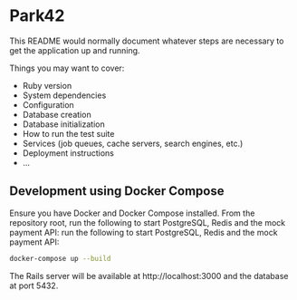 # Park42

This README would normally document whatever steps are necessary to get the
application up and running.

Things you may want to cover:

* Ruby version
* System dependencies
* Configuration
* Database creation
* Database initialization
* How to run the test suite
* Services (job queues, cache servers, search engines, etc.)
* Deployment instructions
* ...

## Development using Docker Compose

Ensure you have Docker and Docker Compose installed. From the repository root,
run the following to start PostgreSQL, Redis and the mock payment API:
run the following to start PostgreSQL, Redis and the mock payment API:

```bash
docker-compose up --build
```

The Rails server will be available at http://localhost:3000 and the database at port 5432.
